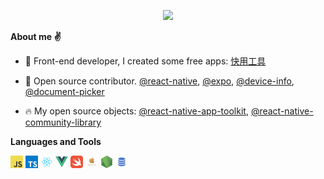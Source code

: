 <!-- <img src="header.svg" width="100%" height="150"> -->

<p align="center">
  <img src="https://readme-typing-svg.herokuapp.com?color=F75C7E&lines=Welcome+to+my+profile!&size=28" />
</p>

**About me ✌️**

- 🎨 Front-end developer, I created some free apps: [快用工具](https://www.fastools.cn)

- 🌱 Open source contributor. [@react-native](https://github.com/facebook/react-native), [@expo](https://github.com/expo/expo), [@device-info](https://github.com/react-native-device-info/react-native-device-info), [@document-picker](https://github.com/rnmods/react-native-document-picker)
- 🔥 My open source objects: [@react-native-app-toolkit](https://github.com/luoxuhai/react-native-app-toolkit), [@react-native-community-library](https://github.com/react-native-community-library)

**Languages and Tools**  

<p>
<code><a href="https://github.com/topics/javascript" title="JavaScript"><img height="20" src="https://raw.githubusercontent.com/github/explore/80688e429a7d4ef2fca1e82350fe8e3517d3494d/topics/javascript/javascript.png"></a></code>
<code><a href="https://github.com/topics/typescript"><img height="20" src="https://raw.githubusercontent.com/github/explore/80688e429a7d4ef2fca1e82350fe8e3517d3494d/topics/typescript/typescript.png"></a></code>
<code><a href="https://github.com/topics/react"><img height="20" src="https://raw.githubusercontent.com/github/explore/80688e429a7d4ef2fca1e82350fe8e3517d3494d/topics/react/react.png"></a></code>
<code><a href="https://github.com/topics/vue"><img height="20" src="https://raw.githubusercontent.com/github/explore/80688e429a7d4ef2fca1e82350fe8e3517d3494d/topics/vue/vue.png"></a></code>
<code><a href="https://github.com/topics/swift"><img height="20" src="https://raw.githubusercontent.com/github/explore/80688e429a7d4ef2fca1e82350fe8e3517d3494d/topics/swift/swift.png"></a></code>
<code><a href="https://github.com/topics/objective-c"><img height="20" src="https://raw.githubusercontent.com/github/explore/80688e429a7d4ef2fca1e82350fe8e3517d3494d/topics/objective-c/objective-c.png"></a></code>
<code><a href="https://github.com/topics/nodejs"><img height="20" src="https://raw.githubusercontent.com/github/explore/80688e429a7d4ef2fca1e82350fe8e3517d3494d/topics/nodejs/nodejs.png"></a></code>
<code><a href="https://github.com/topics/sql"><img height="20" src="https://raw.githubusercontent.com/github/explore/80688e429a7d4ef2fca1e82350fe8e3517d3494d/topics/sql/sql.png"></a></code>
</p>
<!--
 <img align="center" src="https://github-readme-stats.vercel.app/api/top-langs/?username=luoxuhai&hide=html,stylus,less,java" />
 -->
<!--
|<img align="center" src="https://github-readme-stats.vercel.app/api?username=luoxuhai&show_icons=true&include_all_commits=true&count_private=true&hide_border=true" /> | <img align="center" src="https://github-readme-stats.vercel.app/api/top-langs/?username=luoxuhai&hide=html,css,stylus,less&hide_border=true&&layout=compact" /> |
| ------------- | ------------- |
-->


